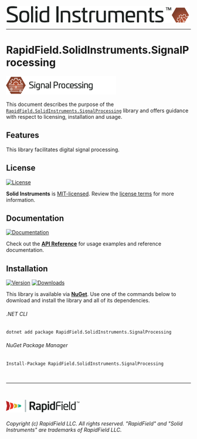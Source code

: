 <!--
Copyright (c) RapidField LLC. Licensed under the MIT License. See LICENSE.txt in the project root for license information.
-->

[![Solid Instruments logo](../../SolidInstruments.Logo.Color.Transparent.500w.png)](../../README.md)
- - -

# RapidField.SolidInstruments.SignalProcessing

![Signal Processing](Label.SignalProcessing.300w.png)

This document describes the purpose of the [`RapidField.SolidInstruments.SignalProcessing`]() library and offers guidance with respect to licensing, installation and usage.

## Features

This library facilitates digital signal processing.

## License

[![License](https://img.shields.io/github/license/rapidfield/solid-instruments?style=flat&color=lightseagreen&label=license&logo=open-access&logoColor=lightgrey)](../../LICENSE.txt)

**Solid Instruments** is [MIT-licensed](https://en.wikipedia.org/wiki/MIT_License). Review the [license terms](../../LICENSE.txt) for more information.

## Documentation

[![Documentation](https://img.shields.io/badge/documentation-website-tan?style=flat&logo=buffer&logoColor=lightgrey)](https://www.solidinstruments.com/api/RapidField.SolidInstruments.SignalProcessing.html)

Check out the [**API Reference**](https://www.solidinstruments.com/api/RapidField.SolidInstruments.SignalProcessing.html) for usage examples and reference documentation.

## Installation

[![Version](https://img.shields.io/nuget/vpre/RapidField.SolidInstruments.SignalProcessing?style=flat&color=blue&label=version&logo=nuget&logoColor=lightgrey)](https://www.nuget.org/packages/RapidField.SolidInstruments.SignalProcessing)
[![Downloads](https://img.shields.io/nuget/dt/RapidField.SolidInstruments.SignalProcessing?style=flat&color=blue&logo=nuget&logoColor=lightgrey)](https://www.nuget.org/packages/RapidField.SolidInstruments.SignalProcessing)

This library is available via [**NuGet**](https://docs.microsoft.com/en-us/nuget/quickstart/install-and-use-a-package-in-visual-studio). Use one of the commands below to download and install the library and all of its dependencies.

###### .NET CLI

```shell
dotnet add package RapidField.SolidInstruments.SignalProcessing
```

###### NuGet Package Manager

```shell
Install-Package RapidField.SolidInstruments.SignalProcessing
```

<br />

- - -

<br />

[![RapidField logo](../../RapidField.Logo.Color.Black.Transparent.200w.png)](https://www.rapidfield.com)

###### Copyright (c) RapidField LLC. All rights reserved. "RapidField" and "Solid Instruments" are trademarks of RapidField LLC.